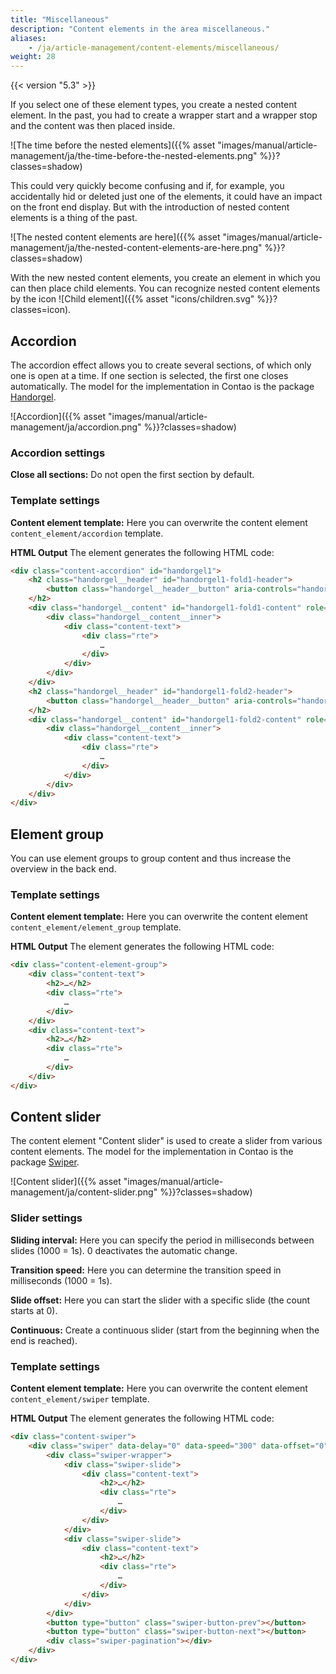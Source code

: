 ```yaml
---
title: "Miscellaneous"
description: "Content elements in the area miscellaneous."
aliases:
    - /ja/article-management/content-elements/miscellaneous/
weight: 28
---
```



{{< version "5.3" >}}

If you select one of these element types, you create a nested content element. In the past, you had to create a
wrapper start and a wrapper stop and the content was then placed inside.

![The time before the nested elements]({{% asset "images/manual/article-management/ja/the-time-before-the-nested-elements.png" %}}?classes=shadow)

This could very quickly become confusing and if, for example, you accidentally hid or deleted just one of the elements, 
it could have an impact on the front end display. But with the introduction of nested content elements is a thing of 
the past.

![The nested content elements are here]({{% asset "images/manual/article-management/ja/the-nested-content-elements-are-here.png" %}}?classes=shadow)

With the new nested content elements, you create an element in which you can then place child elements. You can 
recognize nested content elements by the icon ![Child element]({{% asset "icons/children.svg" %}}?classes=icon).


## Accordion

The accordion effect allows you to create several sections, of which only one is open at a time. If one section is 
selected, the first one closes automatically. The model for the implementation in Contao is the package 
[Handorgel](https://github.com/oncode/handorgel).

![Accordion]({{% asset "images/manual/article-management/ja/accordion.png" %}}?classes=shadow)



### Accordion settings

**Close all sections:** Do not open the first section by default.


### Template settings

**Content element template:** Here you can overwrite the content element `content_element/accordion` template.

**HTML Output**
The element generates the following HTML code:

```html
<div class="content-accordion" id="handorgel1">
    <h2 class="handorgel__header" id="handorgel1-fold1-header">
        <button class="handorgel__header__button" aria-controls="handorgel1-fold1-content" aria-expanded="false" aria-disabled="false">…</button>
    </h2>
    <div class="handorgel__content" id="handorgel1-fold1-content" role="region" aria-labelledby="handorgel1-fold1-header" style="height: 0px;">
        <div class="handorgel__content__inner">
            <div class="content-text">
                <div class="rte">
                    …
                </div>
            </div>
        </div>
    </div>
    <h2 class="handorgel__header" id="handorgel1-fold2-header">
        <button class="handorgel__header__button" aria-controls="handorgel1-fold2-content" aria-expanded="false" aria-disabled="false">…</button>
    </h2>
    <div class="handorgel__content" id="handorgel1-fold2-content" role="region" aria-labelledby="handorgel1-fold2-header" style="height: 0px;">
        <div class="handorgel__content__inner">
            <div class="content-text">
                <div class="rte">
                    …
                </div>
            </div>
        </div>
    </div>
</div>
```


## Element group

You can use element groups to group content and thus increase the overview in the back end.


### Template settings

**Content element template:** Here you can overwrite the content element `content_element/element_group` template.

**HTML Output**
The element generates the following HTML code:

```html
<div class="content-element-group">
    <div class="content-text">
        <h2>…</h2>
        <div class="rte">
            …
        </div>
    </div>
    <div class="content-text">
        <h2>…</h2>
        <div class="rte">
            …
        </div>
    </div>
</div>
```


## Content slider

The content element "Content slider" is used to create a slider from various content elements. The model for the 
implementation in Contao is the package [Swiper](https://swiperjs.com/).

![Content slider]({{% asset "images/manual/article-management/ja/content-slider.png" %}}?classes=shadow)


### Slider settings

**Sliding interval:** Here you can specify the period in milliseconds between slides (1000 = 1s). 0 deactivates the 
automatic change.

**Transition speed:** Here you can determine the transition speed in milliseconds (1000 = 1s).

**Slide offset:** Here you can start the slider with a specific slide (the count starts at 0).

**Continuous:** Create a continuous slider (start from the beginning when the end is reached).


### Template settings

**Content element template:** Here you can overwrite the content element `content_element/swiper` template.

**HTML Output**
The element generates the following HTML code:

```html
<div class="content-swiper">
    <div class="swiper" data-delay="0" data-speed="300" data-offset="0" data-loop>
        <div class="swiper-wrapper">
            <div class="swiper-slide">
                <div class="content-text">
                    <h2>…</h2>
                    <div class="rte">
                        …
                    </div>
                </div>
            </div>
            <div class="swiper-slide">
                <div class="content-text">
                    <h2>…</h2>
                    <div class="rte">
                        …
                    </div>
                </div>
            </div>
        </div>
        <button type="button" class="swiper-button-prev"></button>
        <button type="button" class="swiper-button-next"></button>
        <div class="swiper-pagination"></div>
    </div>
</div>
```
